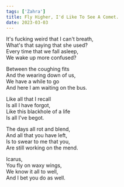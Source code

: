 ```yaml
---  
tags: ['Zahra']
title: Fly Higher, I'd Like To See A Comet.
date: 2023-03-03
---
```


It's fucking weird that I can't breath,  
What's that saying that she used?  
Every time that we fall asleep,  
We wake up more confused?

Between the coughing fits  
And the wearing down of us,  
We have a while to go  
And here I am waiting on the bus.

Like all that I recall  
Is all I have forgot,  
Like this blackhole of a life  
Is all I've begot.

The days all rot and blend,  
And all that you have left,  
Is to swear to me that you,  
Are still working on the mend.

Icarus,  
You fly on waxy wings,  
We know it all to well,  
And I bet you do as well.
